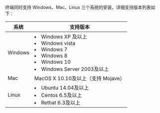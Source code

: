 终端同时支持 Windows、Mac、Linux 三个系统的安装，详细支持版本列表如下：

| 系统 | 支持版本 | 
|---------|---------|
| Windows | <li> Windows XP 及以上</li><li>Windows vista</li><li>Windows 7</li><li>Windows 8</li><li>Windows 10</li><li>Windows Server 2003及以上</li> | 
|Mac|MacOS X 10.10及以上（支持 Mojave）|
|Linux|<li>Ubuntu 14.04及以上</li><li>Centos 6.5及以上</li><li>Rethat 6.3及以上</li>|